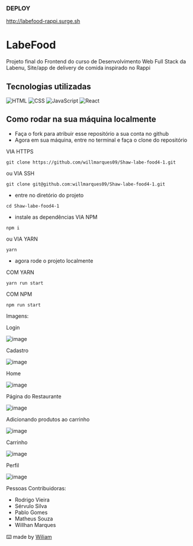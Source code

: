 ### DEPLOY
http://labefood-rappi.surge.sh


# LabeFood

Projeto final do Frontend do curso de Desenvolvimento Web Full Stack da Labenu, Site/app de delivery de comida inspirado no Rappi


## Tecnologias utilizadas
<img alt="HTML" src="https://img.shields.io/badge/html-%23323330.svg?style=for-the-badge&logo=html&logoColor=%23F7DF1E"/>
<img alt="CSS" src="https://img.shields.io/badge/css-%23323330.svg?style=for-the-badge&logo=css&logoColor=%yellow"/>
<img alt="JavaScript" src="https://img.shields.io/badge/javascript-%23323330.svg?style=for-the-badge&logo=javascript&logoColor=%23F7DF1E"/>
<img alt="React" src="https://img.shields.io/badge/react-%23323330.svg?style=for-the-badge&logo=react&logoColor=%blue"/>

## Como rodar na sua máquina localmente
- Faça o fork para atribuir esse repositório a sua conta no github
- Agora em sua máquina, entre no terminal e faça o clone do repositório

VIA HTTPS
``` 
git clone https://github.com/willmarques09/Shaw-labe-food4-1.git
```

ou VIA SSH
``` 
git clone git@github.com:willmarques09/Shaw-labe-food4-1.git
```

- entre no diretório do projeto
``` 
cd Shaw-labe-food4-1
```

- instale as dependências
VIA NPM 
```
npm i
 ```
 ou VIA YARN
```
yarn 
 ```

 - agora rode o projeto localmente

 COM YARN
 ```
 yarn run start
  ```

   COM NPM
 ```
 npm run start
  ```

Imagens:

Login

![image](https://user-images.githubusercontent.com/99182794/169717831-102b4f14-0172-4c4c-98b9-e1f1c28f5bb4.png)



Cadastro

![image](https://user-images.githubusercontent.com/99182794/169717932-26193de3-ca35-4f1c-ab8d-970faccad209.png)



Home

![image](https://user-images.githubusercontent.com/99182794/169718097-532ce6a7-94af-45b5-b688-b3b43b77e8d1.png)



Página do Restaurante

![image](https://user-images.githubusercontent.com/99182794/169718130-615be444-63a8-498b-aaae-d068958442dd.png)



Adicionando produtos ao carrinho

![image](https://user-images.githubusercontent.com/99182794/169718152-ac881964-4c04-46a4-8398-667e310b02b7.png)



Carrinho


![image](https://user-images.githubusercontent.com/99182794/169718220-7e859d86-dba3-4254-8d23-c3929a0b8823.png)



Perfil

![image](https://user-images.githubusercontent.com/99182794/169718250-fa78486a-c773-4d3e-a078-069a5f53648e.png)

Pessoas Contribuidoras:
- Rodrigo Vieira 
- Sérvulo Silva
- Pablo Gomes 
- Matheus Souza
- Willhan Marques

⌨️ made by [Wiliam](https://github.com/willmarques09) 
